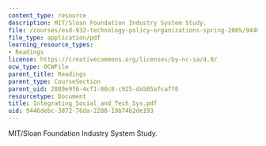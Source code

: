 ```yaml
---
content_type: resource
description: MIT/Sloan Foundation Industry System Study.
file: /courses/esd-932-technology-policy-organizations-spring-2005/9446debc387276da228819b74b2de193_Integrating_Social_and_Tech_Sys.pdf
file_type: application/pdf
learning_resource_types:
- Readings
license: https://creativecommons.org/licenses/by-nc-sa/4.0/
ocw_type: OCWFile
parent_title: Readings
parent_type: CourseSection
parent_uid: 2889e9f6-4cf1-80c8-c925-da505afca7f0
resourcetype: Document
title: Integrating_Social_and_Tech_Sys.pdf
uid: 9446debc-3872-76da-2288-19b74b2de193
---
```

MIT/Sloan Foundation Industry System Study.